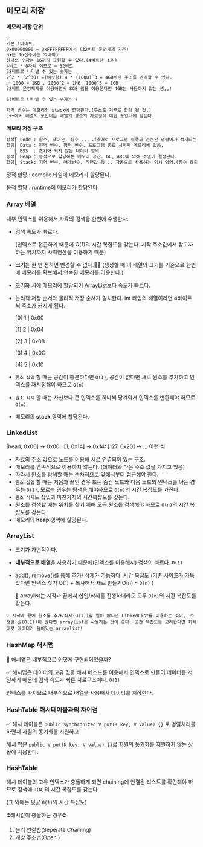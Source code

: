 ## 메모리 저장

**메모리 저장 단위**

```markdown
💡
기본 1바이트.
0x00000000 ~ 0xFFFFFFFF에서 (32비트 운영체제 기준)
0x는 16진수라는 의미이고
하나의 숫자는 16까지 표현할 수 있다.(4비트란 소리)
4비트 * 8자리 이므로 = 32비트
32비트로 나타낼 수 있는 숫자는 
2^2 * (2^30) =(비슷함) 4 * (1000)^3 = 4GB까지 주소를 관리할 수 있다.
✅ 1000 = 1KB , 1000^2 = 1MB, 1000^3 = 1GB
32비트 운영체제를 이용하면서 8GB 램을 이용한다면 4GB는 사용하지 않는 셈,,!

64비트로 나타낼 수 있는 숫자는 ? 

지역 변수는 메모리의 stack에 할당된다.(주소도 거꾸로 할당 될 것.)
c++에서 배열의 포인터는 배열의 요소의 자료형에 대한 포인터에 담는다.
```

**메모리 저장 구조**

```markdown
정적⎡ Code : 함수, 제어문, 상수 ... 기계어로 프로그램 실행과 관련된 명령어가 적재되는 영역
할당⎜ Data : 전역 변수, 정적 변수. 프로그램 종료 시까지 메모리에 있음.
   ⎣ BSS  : 초기화 되지 않은 데이터 영역
동적⎡ Heap : 동적으로 할당하는 메모리 공간. GC, ARC에 의해 소멸이 결정된다.
할당⎣ Stack: 지역 변수, 매개변수, 리턴값 등... 자동으로 사용하는 임시 영역.(함수 호출 시 생성, 종료시 반환.)
```

정적 할당 : compile 타임에 메모리가 할당된다.

동적 할당 : runtime에 메모리가 할당된다.



### Array 배열

내부 인덱스를 이용해서 자료의 검색을 한번에 수행한다. 

- 검색 속도가 빠르다. 

  (인덱스로 접근하기 때문에 O(1)의 시간 복잡도를 갖는다. 시작 주소값에서 찾고자 하는 위치까지 사칙연산을 이용하기 때문)

- **크기**는 한 번 정하면 변경할 수 없다.🙅🏻 (생성할 때 이 배열의 크기를 기준으로 한번에 메모리를 확보해서 연속된 메모리를 이용한다.)

- 초기화 시에 메모리에 할당되어 ArrayList보다 속도가 빠르다.

- 논리적 저장 순서와 물리적 저장 순서가 일치한다. int 타입의 배열이라면 4바이트씩 주소가 커지게 된다.

  [0] 1 | 0x00

  [1] 2 | 0x04 

  [2] 3 | 0x08

  [3] 4 | 0x0C

  [4] 5 | 0x10

- `원소 삽입` 할 때는 공간이 충분하다면 `O(1)`, 공간이 없다면 새로 원소를 추가하고 인덱스를 재지정해야 하므로 `O(n)`

- `원소 삭제` 할 때는 자신보다 큰 인덱스를 하나씩 당겨와서 인덱스를 변환해야 하므로 `O(n)`.

- 메모리의 **stack** 영역에 할당된다.



### LinkedList

[head, 0x00] -> 0x00 : [1, 0x14] -> 0x14: [127, 0x20] -> ... 이런 식

- 자료의 주소 값으로 노드를 이용해 서로 연결되어 있는 구조.
- 메모리를 연속적으로 이용하지 않는다. (데이터와 다음 주소 값을 가지고 있음)
- 따라서 원소를 탐색할 때는 순차적으로 앞에서부터 접근해야 한다.
- `원소 삽입` 할 때는 처음과 끝인 경우 또는 중간 노드와 다음 노드의 인덱스를 아는 경우는 `O(1)`, 
  모르는 경우는 탐색을 해야하므로 `O(n)`의 시간 복잡도를 가진다.
- `원소 삭제`도 삽입과 마찬가지의 시간복잡도를 갖는다.
- 원소를 검색할 때는 위치를 찾기 위해 모든 원소를 검색해야 하므로 `O(n)`의 시간 복잡도를 갖는다.
- 메모리의 **heap** 영역에 할당된다.

### ArrayList

- 크기가 가변적이다.

- **내부적으로 배열**을 사용하기 때문에(인덱스를 이용해서) 검색이 빠르다. `O(1)`

- add(), remove()를 통해 추가/ 삭제가 가능하다. 시간 복잡도 (기존 사이즈가 가득 찼다면 인덱스 찾기 O(1) + 복사해서 새로 만들기O(n) = `O(n)` )

  📌 arraylist는 시작과 끝에서 삽입/삭제를 진행하더라도 모두 `O(n)`의 시간 복잡도를 갖는다.

  

 `💡 시작과 끝에 원소를 추가/삭제(O(1))할 일이 많다면 LinkedList를 이용하는 것이, `
`수정할 일(O(1))이 많다면 arraylist를 사용하는 것이 좋다. 공간 복잡도를 고려한다면 차례대로 데이터가 들어있는 arraylist!`



### HashMap 해시맵

🤔 해시맵은 내부적으로 어떻게 구현되어있을까?

✅ 해시맵은 데이터의 고유 값을 해시 메소드를 이용해서 인덱스로 만들어 데이터를 저장하기 때문에 검색 속도가 빠른 자료구조이다. `O(1)` 

인덱스를 가지므로 내부적으로 배열을 사용해서 데이터를 저장한다.

### HashTable 해시테이블과의 차이점

✅ 해시 테이블은 `public synchronized V put(K key, V value) {}` 로 병렬처리를 하면서 자원의 동기화를 지원하고

해시 맵은 `public V put(K key, V value) {}`로 자원의 동기화를 지원하지 않는 상황에 사용한다.



### HashTable

해시 테이블의 고유 인덱스가 충돌하게 되면 chaining에 연결된 리스트를 확인해야 하므로 검색에 `O(N)`의 시간 복잡도를 갖는다. 

(그 외에는 평균 `O(1)`의 시간 복잡도)

⛔️해시값이 충돌하는 경우⛔️

1. 분리 연결법(Seperate Chaining)
2. 개방 주소법(Open )
